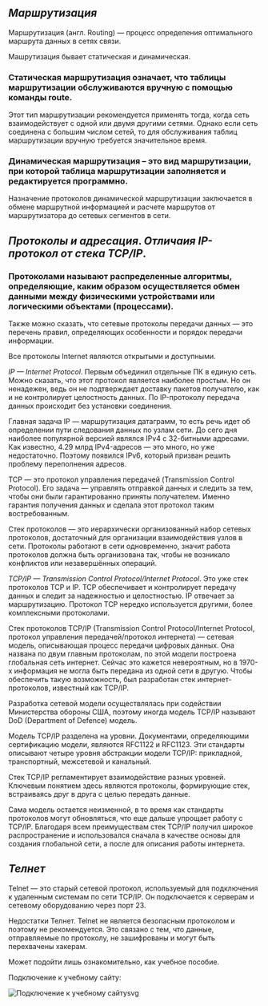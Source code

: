 
## _Маршрутизация_

Маршрутизация (англ. Routing) — процесс определения оптимального маршрута данных в сетях связи. 

Машрутизация бывает статическая и динамическая. 

### Статическая маршрутизация означает, что таблицы маршрутизации обслуживаются вручную с помощью команды route. 

Этот тип маршрутизации рекомендуется применять тогда, когда сеть взаимодействует с одной или двумя другими сетями. Однако если сеть соединена с большим числом сетей, то для обслуживания таблиц маршрутизации вручную требуется значительное время.

### Динамическая маршрутизация – это вид маршрутизации, при которой таблица маршрутизации заполняется и редактируется программно. 

Назначение протоколов динамической маршрутизации заключается в обмене маршрутной информацией и расчете маршрутов от маршрутизатора до сетевых сегментов в сети.

##  _Протоколы и адресация_. _Отличаия IP-протокол от стека TCP/IP_.

### Протоколами называют распределенные алгоритмы, определяющие, каким образом осуществляется обмен данными между физическими устройствами или логическими объектами (процессами). 

Также можно сказать, что сетевые протоколы передачи данных — это перечень правил, определяющих особенности и порядок передачи информации. 

Все протоколы Internet являются открытыми и доступными. 

_IP — Internet Protocol_. Первым объединил отдельные ПК в единую сеть. Можно сказать, что этот протокол является наиболее простым. Но он ненадежен, ведь он не подтверждает доставку пакетов получателю, как и не контролирует целостность данных. По IP-протоколу передача данных происходит без установки соединения.

Главная задача IP — маршрутизация датаграмм, то есть речь идет об определении пути следования данных по узлам сети. До сего дня наиболее популярной версией являлся IPv4 с 32-битными адресами. Как известно, 4.29 млрд IPv4-адресов — это много, но уже недостаточно. Поэтому появился IPv6, который призван решить проблему переполнения адресов.

TCP — это протокол управления передачей (Transmission Control Protocol). Его задача — управлять отправкой данных и следить за тем, чтобы они были гарантированно приняты получателем. Именно гарантия получения данных и сделала этот протокол таким востребованным. 

Стек протоколов — это иерархически организованный набор сетевых протоколов, достаточный для организации взаимодействия узлов в сети. Протоколы работают в сети одновременно, значит работа протоколов должна быть организована так, чтобы не возникало конфликтов или незавершённых операций.

_TCP/IP — Transmission Control Protocol/Internet Protocol_. Это уже стек протоколов TCP и IP. TCP обеспечивает и контролирует передачу данных и следит за надежностью и целостностью. IP отвечает за маршрутизацию. Протокол TCP нередко используется другими, более комплексными протоколами. 

Стек протоколов TCP/IP (Transmission Control Protocol/Internet Protocol, протокол управления передачей/протокол интернета) — сетевая модель, описывающая процесс передачи цифровых данных. Она названа по двум главным протоколам, по этой модели построена глобальная сеть интернет. Сейчас это кажется невероятным, но в 1970-х информация не могла быть передана из одной сети в другую. Чтобы обеспечить такую возможность, был разработан стек интернет-протоколов, известный как TCP/IP.

Разработка сетевой модели осуществлялась при содействии Министерства обороны США, поэтому иногда модель TCP/IP называют DoD (Department of Defence) модель. 

Модель TCP/IP разделена на уровни. Документами, определяющими сертификацию модели, являются RFC1122 и RFC1123. Эти стандарты описывают четыре уровня абстракции модели TCP/IP: прикладной, транспортный, межсетевой и канальный. 

Стек TCP/IP регламентирует взаимодействие разных уровней. Ключевым понятием здесь являются протоколы, формирующие стек, встраиваясь друг в друга с целью передать данные.

Сама модель остается неизменной, в то время как стандарты протоколов могут обновляться, что еще дальше упрощает работу с TCP/IP. Благодаря всем преимуществам стек TCP/IP получил широкое распространение и использовался сначала в качестве основы для создания глобальной сети, а после для описания работы интернета.

## _Телнет_

Telnet — это старый сетевой протокол, используемый для подключения к удаленным системам по сети TCP/IP. Он подключается к серверам и сетевому оборудованию через порт 23. 

Недостатки Телнет. Telnet не является безопасным протоколом и поэтому не рекомендуется. Это связано с тем, что данные, отправляемые по протоколу, не зашифрованы и могут быть перехвачены хакерам. 

Может подойти лишь ознакомительно, как учебное пособие. 

Подключение к учебному сайту: 

![Подключение к учебному сайту](https://sun9-2.userapi.com/impf/igiSF5VZYBR-Vx45A0N1a8k3sfEsUKL7CFIvXw/-W9D7oKYvzM.jpg?size=1920x1080&quality=95&sign=9bdd598737402ffe985004071805b674&type=album)svg 


